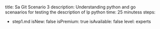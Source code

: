 title: Sa Git Scenario 3
description: Understanding python and go scenaarios for testing the description of lp python
time: 25 minutess
steps:
  - step1.md
isNew: false
isPremium: true
isAvailable: false
level: experts
